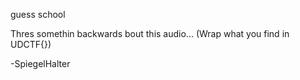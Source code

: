 guess school

Thres somethin backwards bout this audio... (Wrap what you find in UDCTF{})

-SpiegelHalter
